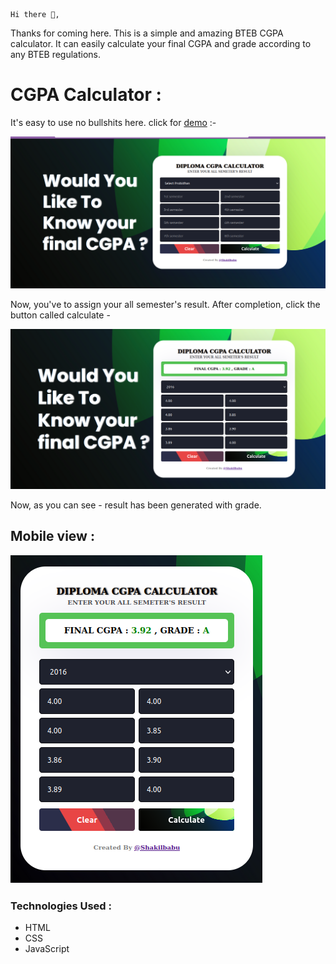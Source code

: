 ```
Hi there 👋,
```

Thanks for coming here. This is a simple and amazing BTEB CGPA calculator. It can easily calculate your final CGPA and grade according to any BTEB regulations.

# CGPA Calculator :

It's easy to use no bullshits here. click for [demo]() :-

![BTEB CGPA Calculator Preview](/assets/cgpa-calculator.png)

Now, you've to assign your all semester's result. After completion, click the button called calculate -

![BTEB CGPA Calculator Preview](/assets/cgpa-calculator-02.png)

Now, as you can see - result has been generated with grade.

## Mobile view :

![BTEB CGPA Calculator Preview](/assets/cgpa-calculator-03.png)

### Technologies Used :

- HTML
- CSS
- JavaScript
